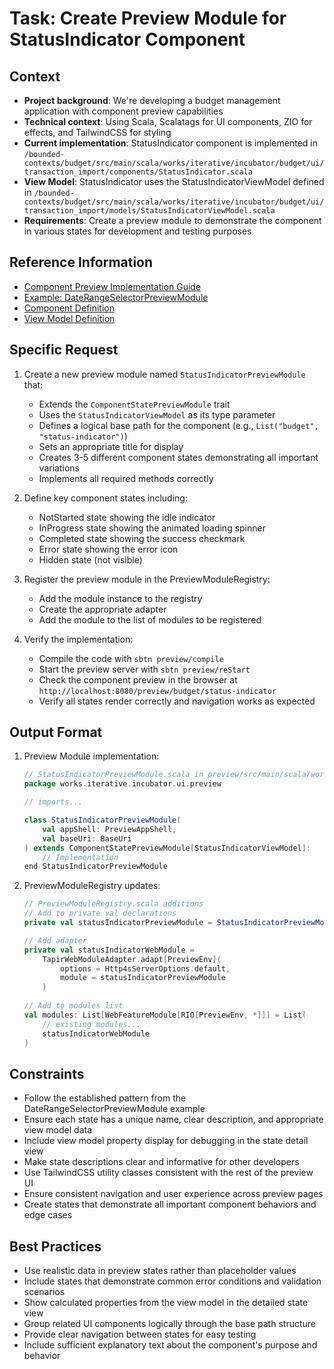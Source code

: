 # Task: Create Preview Module for StatusIndicator Component

## Context
- **Project background**: We're developing a budget management application with component preview capabilities
- **Technical context**: Using Scala, Scalatags for UI components, ZIO for effects, and TailwindCSS for styling
- **Current implementation**: StatusIndicator component is implemented in `/bounded-contexts/budget/src/main/scala/works/iterative/incubator/budget/ui/transaction_import/components/StatusIndicator.scala`
- **View Model**: StatusIndicator uses the StatusIndicatorViewModel defined in `/bounded-contexts/budget/src/main/scala/works/iterative/incubator/budget/ui/transaction_import/models/StatusIndicatorViewModel.scala`
- **Requirements**: Create a preview module to demonstrate the component in various states for development and testing purposes

## Reference Information
- [Component Preview Implementation Guide](/ai-context/architecture/guides/component_preview_guide.md)
- [Example: DateRangeSelectorPreviewModule](/preview/src/main/scala/works/iterative/incubator/ui/preview/DateRangeSelectorPreviewModule.scala)
- [Component Definition](/bounded-contexts/budget/src/main/scala/works/iterative/incubator/budget/ui/transaction_import/components/StatusIndicator.scala)
- [View Model Definition](/bounded-contexts/budget/src/main/scala/works/iterative/incubator/budget/ui/transaction_import/models/StatusIndicatorViewModel.scala)

## Specific Request
1. Create a new preview module named `StatusIndicatorPreviewModule` that:
   - Extends the `ComponentStatePreviewModule` trait
   - Uses the `StatusIndicatorViewModel` as its type parameter
   - Defines a logical base path for the component (e.g., `List("budget", "status-indicator")`)
   - Sets an appropriate title for display
   - Creates 3-5 different component states demonstrating all important variations
   - Implements all required methods correctly

2. Define key component states including:
   - NotStarted state showing the idle indicator
   - InProgress state showing the animated loading spinner
   - Completed state showing the success checkmark
   - Error state showing the error icon
   - Hidden state (not visible) 

3. Register the preview module in the PreviewModuleRegistry:
   - Add the module instance to the registry
   - Create the appropriate adapter
   - Add the module to the list of modules to be registered

4. Verify the implementation:
   - Compile the code with `sbtn preview/compile`
   - Start the preview server with `sbtn preview/reStart`
   - Check the component preview in the browser at `http://localhost:8080/preview/budget/status-indicator`
   - Verify all states render correctly and navigation works as expected

## Output Format
1. Preview Module implementation:
   ```scala
   // StatusIndicatorPreviewModule.scala in preview/src/main/scala/works/iterative/incubator/ui/preview/
   package works.iterative.incubator.ui.preview
   
   // imports...
   
   class StatusIndicatorPreviewModule(
       val appShell: PreviewAppShell,
       val baseUri: BaseUri
   ) extends ComponentStatePreviewModule[StatusIndicatorViewModel]:
       // Implementation
   end StatusIndicatorPreviewModule
   ```

2. PreviewModuleRegistry updates:
   ```scala
   // PreviewModuleRegistry.scala additions
   // Add to private val declarations
   private val statusIndicatorPreviewModule = StatusIndicatorPreviewModule(appShell, baseUri)
   
   // Add adapter
   private val statusIndicatorWebModule =
       TapirWebModuleAdapter.adapt[PreviewEnv](
           options = Http4sServerOptions.default,
           module = statusIndicatorPreviewModule
       )
       
   // Add to modules list
   val modules: List[WebFeatureModule[RIO[PreviewEnv, *]]] = List(
       // existing modules...
       statusIndicatorWebModule
   )
   ```

## Constraints
- Follow the established pattern from the DateRangeSelectorPreviewModule example
- Ensure each state has a unique name, clear description, and appropriate view model data
- Include view model property display for debugging in the state detail view
- Make state descriptions clear and informative for other developers
- Use TailwindCSS utility classes consistent with the rest of the preview UI
- Ensure consistent navigation and user experience across preview pages
- Create states that demonstrate all important component behaviors and edge cases

## Best Practices
- Use realistic data in preview states rather than placeholder values
- Include states that demonstrate common error conditions and validation scenarios
- Show calculated properties from the view model in the detailed state view
- Group related UI components logically through the base path structure
- Provide clear navigation between states for easy testing
- Include sufficient explanatory text about the component's purpose and behavior